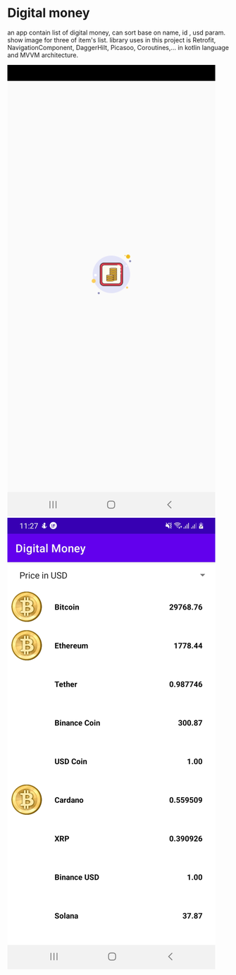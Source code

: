 # Digital money
an app contain list of digital money, can sort base on name, id , usd param.
show image for three of item's list.
library uses in this project is Retrofit, NavigationComponent, DaggerHilt, Picasoo, Coroutines,...
in kotlin language and MVVM architecture.


![alt text](assets/test.jpg)
![alt text](assets/Main_DigitalMoney.jpg)
